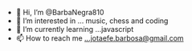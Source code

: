 - 👋 Hi, I’m @BarbaNegra810
- 👀 I’m interested in ... music, chess and coding
- 🌱 I’m currently learning ...javascript
- 📫 How to reach me ...jotaefe.barbosa@gmail.com

<!---
BarbaNegra810/BarbaNegra810 is a ✨ special ✨ repository because its `README.md` (this file) appears on your GitHub profile.
You can click the Preview link to take a look at your changes.
--->
